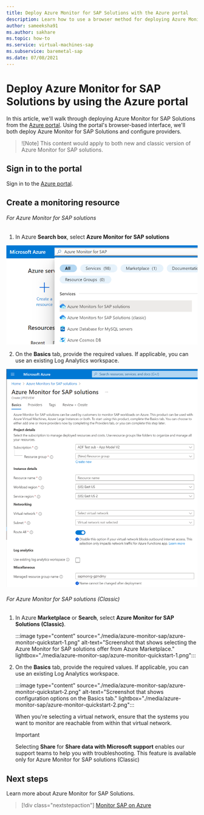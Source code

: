 ```yaml
---
title: Deploy Azure Monitor for SAP Solutions with the Azure portal
description: Learn how to use a browser method for deploying Azure Monitor for SAP Solutions.
author: sameeksha91
ms.author: sakhare
ms.topic: how-to
ms.service: virtual-machines-sap
ms.subservice: baremetal-sap
ms.date: 07/08/2021
---
```


# Deploy Azure Monitor for SAP Solutions by using the Azure portal

In this article, we'll walk through deploying Azure Monitor for SAP Solutions from the [Azure portal](https://azure.microsoft.com/features/azure-portal). Using the portal's browser-based interface, we'll both deploy Azure Monitor for SAP Solutions and configure providers.

>![Note]
> This content would apply to both new and classic version of Azure Monitor for SAP solutions.

## Sign in to the portal

Sign in to the [Azure portal](https://portal.azure.com).

## Create a monitoring resource

###### For Azure Monitor for SAP solutions

1. In Azure **Search box**, select **Azure Monitor for SAP solutions** 

![Azure Monitor for SAP solutions Quick Start](./media/azure-monitor-sap/azure-monitor-quickstart-1-new.png)

2. On the **Basics** tab, provide the required values. If applicable, you can use an existing Log Analytics workspace.
 
![Azure Monitor for SAP solutions Quick Start 2](./media/azure-monitor-sap/azure-monitor-quickstart-2-new.png)

###### For Azure Monitor for SAP solutions (Classic)

1. In Azure **Marketplace** or **Search**, select **Azure Monitor for SAP Solutions (Classic)**.

   :::image type="content" source="./media/azure-monitor-sap/azure-monitor-quickstart-1.png" alt-text="Screenshot that shows selecting the Azure Monitor for SAP solutions offer from Azure Marketplace." lightbox="./media/azure-monitor-sap/azure-monitor-quickstart-1.png":::

2. On the **Basics** tab, provide the required values. If applicable, you can use an existing Log Analytics workspace.

   :::image type="content" source="./media/azure-monitor-sap/azure-monitor-quickstart-2.png" alt-text="Screenshot that shows configuration options on the Basics tab." lightbox="./media/azure-monitor-sap/azure-monitor-quickstart-2.png":::

   When you're selecting a virtual network, ensure that the systems you want to monitor are reachable from within that virtual network. 

   > [!IMPORTANT]
   > Selecting **Share** for **Share data with Microsoft support** enables our support teams to help you with troubleshooting. This feature is available only for Azure Monitor for SAP solutions (Classic)




   

## Next steps

Learn more about Azure Monitor for SAP Solutions.

> [!div class="nextstepaction"]
> [Monitor SAP on Azure](monitor-sap-on-azure.md)
